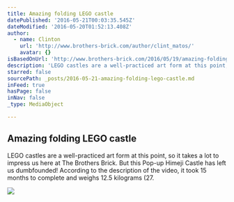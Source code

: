 ```yaml
---
title: Amazing folding LEGO castle
datePublished: '2016-05-21T00:03:35.545Z'
dateModified: '2016-05-20T01:52:13.408Z'
author:
  - name: Clinton
    url: 'http://www.brothers-brick.com/author/clint_matos/'
    avatar: {}
isBasedOnUrl: 'http://www.brothers-brick.com/2016/05/19/amazing-folding-lego-castle/'
description: 'LEGO castles are a well-practiced art form at this point, so it takes a lot to impress us here at The Brothers Brick. But this Pop-up Himeji Castle has left us dumbfounded! According to the description of the video, it took 15 months to complete and weighs 12.5 kilograms (27.'
starred: false
sourcePath: _posts/2016-05-21-amazing-folding-lego-castle.md
inFeed: true
hasPage: false
inNav: false
_type: MediaObject

---
```

<article style=""><h1>Amazing folding LEGO castle</h1><p>LEGO castles are a well-practiced art form at this point, so it takes a lot to impress us here at The Brothers Brick. But this Pop-up Himeji Castle has left us dumbfounded! According to the description of the video, it took 15 months to complete and weighs 12.5 kilograms (27.</p><img src="http://i0.wp.com/c2.staticflickr.com/8/7306/26847039810_c89b179431_b.jpg?w=625&amp;ssl=1" /></article>